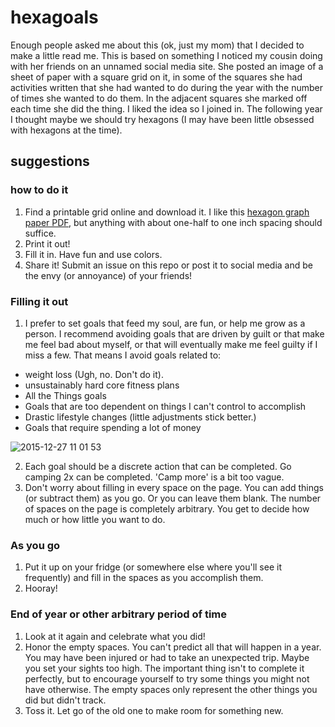 # hexagoals

Enough people asked me about this (ok, just my mom) that I decided to make a little read me. This is based on something I noticed my cousin doing with her friends on an unnamed social media site. She posted an image of a sheet of paper with a square grid on it, in some of the squares she had activities written that she had wanted to do during the year with the number of times she wanted to do them. In the adjacent squares she marked off each time she did the thing. I liked the idea so I joined in. The following year I thought maybe we should try hexagons (I may have been little obsessed with hexagons at the time).

## suggestions

### how to do it

1. Find a printable grid online and download it. I like this [hexagon graph paper PDF](http://www.printablepaper.net/preview/hexagon-portrait-letter-2), but anything with about one-half to one inch spacing should suffice.   
2. Print it out!
3. Fill it in. Have fun and use colors. 
4. Share it! Submit an issue on this repo or post it to social media and be the envy (or annoyance) of your friends!

### Filling it out

1. I prefer to set goals that feed my soul, are fun, or help me grow as a person. I recommend avoiding goals that are driven by guilt or that make me feel bad about myself, or that will eventually make me feel guilty if I miss a few. That means I avoid goals related to: 
  * weight loss (Ugh, no. Don't do it). 
  * unsustainably hard core fitness plans
  * All the Things goals
  * Goals that are too dependent on things I can't control to accomplish
  * Drastic lifestyle changes (little adjustments stick better.)
  * Goals that require spending a lot of money
 
![2015-12-27 11 01 53](https://cloud.githubusercontent.com/assets/10144074/12068751/846ee724-afe2-11e5-92c5-a568a7154f91.jpg)


2. Each goal should be a discrete action that can be completed. Go camping 2x can be completed. 'Camp more' is a bit too vague. 
3. Don't worry about filling in every space on the page. You can add things (or subtract them) as you go. Or you can leave them blank. The number of spaces on the page is completely arbitrary. You get to decide how much or how little you want to do. 
 
### As you go

1. Put it up on your fridge (or somewhere else where you'll see it frequently) and fill in the spaces as you accomplish them.
2. Hooray! 

### End of year or other arbitrary period of time 

1. Look at it again and celebrate what you did! 
2. Honor the empty spaces. You can't predict all that will happen in a year. You may have been injured or had to take an unexpected trip. Maybe you set your sights too high. The important thing isn't to complete it perfectly, but to encourage yourself to try some things you might not have otherwise. The empty spaces only represent the other things you did but didn't track.
3. Toss it. Let go of the old one to make room for something new. 


